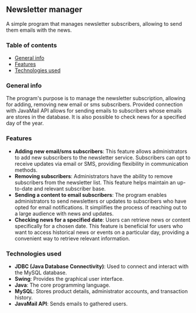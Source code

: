 ## Newsletter manager 
A simple program that manages newsletter subscribers, allowing to send them emails with the news.

### Table of contents
* [General info](#general-info)
* [Features](#features)
* [Technologies used](#technologies-used)


### General info
The program's purpose is to manage the newsletter subscription, allowing for adding, removing new email or sms subscribers.
Provided connection with JavaMail API allows for sending emails to subscribers whose emails are stores in the database.
It is also possible to check news for a specified day of the year.

### Features
* **Adding new email/sms subscribers**: This feature allows administrators to add new subscribers to the newsletter service. Subscribers can opt to receive updates via email or SMS, providing flexibility in communication methods.
* **Removing subscribers**: Administrators have the ability to remove subscribers from the newsletter list. This feature helps maintain an up-to-date and relevant subscriber base.
* **Sending a content to email subscribers**: The program enables administrators to send newsletters or updates to subscribers who have opted for email notifications. It simplifies the process of reaching out to a large audience with news and updates.
* **Checking news for a specified date**: Users can retrieve news or content specifically for a chosen date. This feature is beneficial for users who want to access historical news or events on a particular day, providing a convenient way to retrieve relevant information.

### Technologies used
* **JDBC (Java Database Connectivity)**: Used to connect and interact with the MySQL database.
* **Swing**: Provides the graphical user interface.
* **Java**: The core programming language.
* **MySQL**: Stores product details, administrator accounts, and transaction history.
* **JavaMail API**: Sends emails to gathered users.